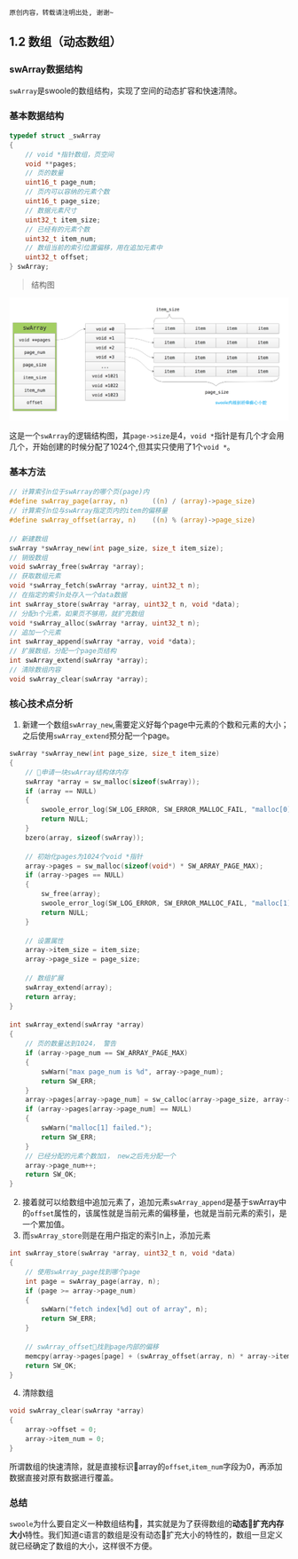 ```
原创内容，转载请注明出处, 谢谢~
```

## 1.2 数组（动态数组）

### swArray数据结构

`swArray`是swoole的数组结构，实现了空间的动态扩容和快速清除。

### 基本数据结构

```c
typedef struct _swArray
{
    // void *指针数组，页空间
    void **pages;
    // 页的数量
    uint16_t page_num;
    // 页内可以容纳的元素个数
    uint16_t page_size;
    // 数据元素尺寸
    uint32_t item_size;
    // 已经有的元素个数
    uint32_t item_num;
    // 数组当前的索引位置偏移，用在追加元素中
    uint32_t offset; 
} swArray;
```

> 结构图

![swArray](../img/01/swArray.png)

这是一个`swArray`的逻辑结构图，其`page->size`是4，`void *`指针是有几个才会用几个，开始创建的时候分配了1024个,但其实只使用了1个`void *`。

### 基本方法

```c
// 计算索引n位于swArray的哪个页(page)内
#define swArray_page(array, n)      ((n) / (array)->page_size)
// 计算索引n位与swArray指定页内的item的偏移量
#define swArray_offset(array, n)    ((n) % (array)->page_size)

// 新建数组
swArray *swArray_new(int page_size, size_t item_size);
// 销毁数组
void swArray_free(swArray *array);
// 获取数组元素
void *swArray_fetch(swArray *array, uint32_t n);
// 在指定的索引n处存入一个data数据
int swArray_store(swArray *array, uint32_t n, void *data);
// 分配n个元素，如果页不够用，就扩充数组
void *swArray_alloc(swArray *array, uint32_t n);
// 追加一个元素
int swArray_append(swArray *array, void *data);
// 扩展数组，分配一个page页结构
int swArray_extend(swArray *array);
// 清除数组内容
void swArray_clear(swArray *array);
```

### 核心技术点分析

1. 新建一个数组`swArray_new`,需要定义好每个page中元素的个数和元素的大小；之后使用`swArray_extend`预分配一个page。

```c
swArray *swArray_new(int page_size, size_t item_size)
{
    // 申请一块swArray结构体内存
    swArray *array = sw_malloc(sizeof(swArray));
    if (array == NULL)
    {
        swoole_error_log(SW_LOG_ERROR, SW_ERROR_MALLOC_FAIL, "malloc[0] failed.");
        return NULL;
    }
    bzero(array, sizeof(swArray));

    // 初始化pages为1024个void *指针
    array->pages = sw_malloc(sizeof(void*) * SW_ARRAY_PAGE_MAX);
    if (array->pages == NULL)
    {
        sw_free(array);
        swoole_error_log(SW_LOG_ERROR, SW_ERROR_MALLOC_FAIL, "malloc[1] failed.");
        return NULL;
    }

    // 设置属性
    array->item_size = item_size;
    array->page_size = page_size;

    // 数组扩展
    swArray_extend(array);
    return array;
}

int swArray_extend(swArray *array)
{
    // 页的数量达到1024， 警告
    if (array->page_num == SW_ARRAY_PAGE_MAX)
    {
        swWarn("max page_num is %d", array->page_num);
        return SW_ERR;
    }
    array->pages[array->page_num] = sw_calloc(array->page_size, array->item_size);
    if (array->pages[array->page_num] == NULL)
    {
        swWarn("malloc[1] failed.");
        return SW_ERR;
    }
    // 已经分配的元素个数加1， new之后先分配一个
    array->page_num++;
    return SW_OK;
}
```
2. 接着就可以给数组中追加元素了，追加元素`swArray_append`是基于swArray中的`offset`属性的，该属性就是当前元素的偏移量，也就是当前元素的索引，是一个累加值。
3. 而`swArray_store`则是在用户指定的索引n上，添加元素

```c
int swArray_store(swArray *array, uint32_t n, void *data)
{
    // 使用swArray_page找到哪个page
    int page = swArray_page(array, n);
    if (page >= array->page_num)
    {
        swWarn("fetch index[%d] out of array", n);
        return SW_ERR;
    }

    // swArray_offset找到page内部的偏移
    memcpy(array->pages[page] + (swArray_offset(array, n) * array->item_size), data, array->item_size);
    return SW_OK;
}
```
4. 清除数组

```c
void swArray_clear(swArray *array)
{
    array->offset = 0;
    array->item_num = 0;
}
```
所谓数组的快速清除，就是直接标识array的`offset`,`item_num`字段为0，再添加数据直接对原有数据进行覆盖。


### 总结

`swoole`为什么要自定义一种数组结构，其实就是为了获得数组的**动态扩充内存大小**特性。我们知道c语言的数组是没有动态扩充大小的特性的，数组一旦定义就已经确定了数组的大小，这样很不方便。



